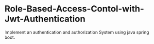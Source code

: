 # Role-Based-Access-Contol-with-Jwt-Authentication
Implement an authentication and authorization System using java spring boot.
